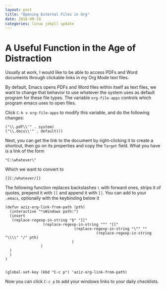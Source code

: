 ```yaml
---
layout: post
title: "Opening External Files in Org"
date: 2018-09-19
categories: linux jekyll update
---
```


# A Useful Function in the Age of Distraction

Usually at work, I would like to be able to access PDFs and Word documents through clickable links in my Org Mode text files.

By default, Emacs opens PDFs and Word files within itself as text files, we want to change that behavior to use whatever the system uses as default program for these file types. The variable `org-file-apps` controls which program emacs uses to open files.

Click `C-h v org-file-apps` to modify this variable, and do the following changes:

```
("\\.pdf\\'" . system)
("\\.docx\\'" . default)))
```

Next, you can get the link to the document by right-clicking it to create a shortcut, then go on its properties and copy the `Target` field. What you have is a link of the form 

```
"C:\whatever\"

```

Which we want to convert to 

```
[[C:/whatever/]]

```

The following function replaces backslashes `\`  with forward ones, strips it of quotes, prepend it with `[[` and append it with `]]`. You can add to your `.emacs`, optionally with the keybinding below it

``` elisp
(defun aziz-org-link-from-path (pth)
  (interactive "*sWindows path:")
  (insert
   (replace-regexp-in-string "$" "]]"
			     (replace-regexp-in-string "^" "[["
						       (replace-regexp-in-string "\"" ""
										 (replace-regexp-in-string "\\\\" "/" pth)
						      )
			    )
  )
  )
)


(global-set-key (kbd "C-c p") 'aziz-org-link-from-path)
```
Now you can click `C-c p` to add your windows links to your daily checklists.





